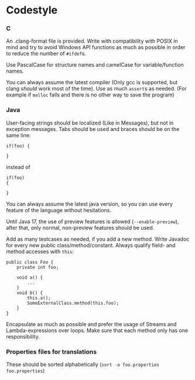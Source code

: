 # Codestyle

### C

An .clang-format file is provided. Write with compatibility with POSIX in mind and try to avoid Windows API functions as
much as possible in order to reduce the number of `#ifdef`s.

Use PascalCase for structure names and camelCase for variable/function names.

You can always assume the latest compiler (Only gcc is supported, but clang *should* work most of the time). Use as
much `assert`s as needed. (For example if `malloc` fails and there is no other way to save the program)

### Java

User-facing strings should be localized (Like in Messages), but not in exception messages. Tabs should be used and
braces should be on the same line:

```
if(foo) {

}
```

instead of

```
if(foo)
{

}
```

You can always assume the latest java version, so you can use every feature of the language without hesitations.

Until Java 17, the use of preview features is allowed (`--enable-preview`), after that, only normal, non-preview
features should be used.

Add as many testcases as needed, if you add a new method. Write Javadoc for every new public class/method/constant.
Always qualify field- and method accesses with `this`:

```
public class Foo {
	private int foo;

	void a() {
		...
	}
	void b() {
		this.a();
		SomeExternalClass.method(this.foo);
	}
}
```

Encapsulate as much as possible and prefer the usage of Streams and Lambda-expressions over loops. Make sure that each
method only has one responsibility.

### Properties files for translations

These should be sorted alphabetically (`sort -o foo.properties foo.properties`)
